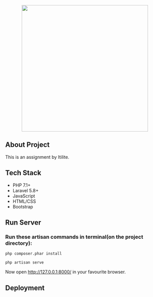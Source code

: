 <p align="center"><img src="https://res.cloudinary.com/dtfbvvkyp/image/upload/v1566331377/laravel-logolockup-cmyk-red.svg" width="400"></p>

## About Project

This is an assignment by Itilite.

## Tech Stack

- PHP 7.1+
- Laravel 5.8+
- JavaScript
- HTML/CSS
- Bootstrap

## Run Server

### Run these artisan commands in terminal(on the project directory):

```shell 
php composer.phar install
``` 
```shell 
php artisan serve
``` 
Now open http://127.0.0.1:8000/ in your favourite browser.

## Deployment
